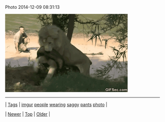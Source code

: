 <!--
title: Photo 2014-12-09 08
date: 2020-06-28T15:27:00.053Z
tags: imgur, people, wearing, saggy, pants, photo
-->


Photo 2014-12-09 08:31:13

![](104746732309-0.gif)

<!--BOTTOM-POST-NAVIGATION-->
---

| [Tags](tags.md) | [imgur](tag-imgur.md) [people](tag-people.md) [wearing](tag-wearing.md) [saggy](tag-saggy.md) [pants](tag-pants.md) [photo](tag-photo.md) |

| [Newer](104746684512.md) | [Top](index.md) | [Older](104746762604.md) |
